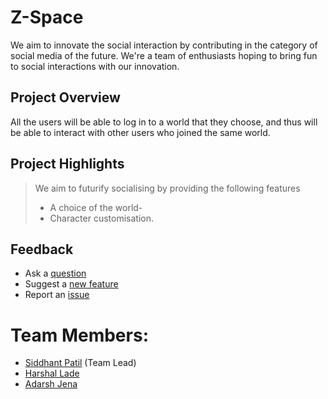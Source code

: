 # Z-Space

We aim to innovate the social interaction by contributing in the category of social media of the future.
We're a team of enthusiasts hoping to bring fun to social interactions with our innovation.


## Project Overview
All the users will be able to log in to a world that they choose, and thus will be able to interact with other users who joined the same world.

## Project Highlights
> We aim to futurify socialising by providing the following features
> - A choice of the world-<br>
> - Character customisation.

## Feedback
 - Ask a [question]()
 - Suggest a [new feature]()
 - Report an [issue](https://github.com/adarshnjena/z-space/issues/new)

# Team Members:
  - [Siddhant Patil](https://github.com/Siddhant-Patil0203) (Team Lead)
  - [Harshal Lade](https://github.com/LadeHarshal)
  - [Adarsh Jena](https://github.com/adarshnjena)
